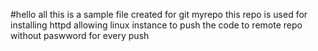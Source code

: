 #hello all this is a sample file created for git myrepo
this repo is used for installing httpd
allowing linux instance to push the code to remote repo without paswword for every push
